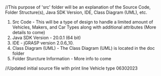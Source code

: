 //This purpose of 'src' folder will be an explanation of the Source Code, Folder Structure(s), Java SDK Version, IDE, Class Diagram (UML), etc.

1. Src Code - This will be a type of design to handle a limited amount of Vehicles, Makers, and Car Types along with additional attributes (More details to come)
2. Java SDK Version - 20.0.1 (64 bit)
3. IDE - jGRASP version 2.0.6_10.
4. Class Diagram (UML) - The Class Diagram (UML) is located in the doc folder
5. Folder Sturcture Information - More info to come




//Updated initial source file with print line Vehicle type 06302023

